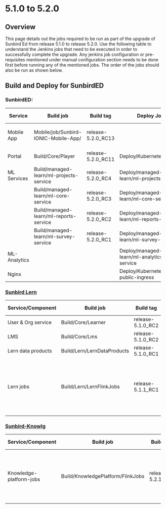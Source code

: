 # 5.1.0 to 5.2.0

## Overview <a href="#user-content-overview" id="user-content-overview"></a>



This page details out the jobs required to be run as part of the upgrade of Sunbird Ed from release 5.1.0 to release 5.2.0. Use the following table to understand the Jenkins jobs that need to be executed in order to successfully complete the upgrade. Any jenkins job configuration or pre-requisites mentioned under manual configuration section needs to be done first before running any of the mentioned jobs. The order of the jobs should also be run as shown below.



## **Build and Deploy for SunbirdED**

### **SunbirdED:**

| Service      | Build job                                        | Build tag           | Deploy Job                                | Deploy tag    | Comments |
| ------------ | ------------------------------------------------ | ------------------- | ----------------------------------------- | ------------- | -------- |
| Mobile App   | <p>Mobile/job/Sunbird-IONIC-Mobile-App/ <br></p> | release-5.2.0\_RC13 |                                           |               |          |
| Portal       | <p>Build/Core/Player<br></p>                     | release-5.2.0\_RC11 | Deploy/Kubernetes/Player                  | release-5.2.0 |          |
| ML Services  | Build/managed-learn/ml-projects-service          | release-5.2.0\_RC4  | Deploy/managed-learn/ml-projects-service  | release-5.2.0 |          |
|              | Build/managed-learn/ml-core-service              | release-5.2.0\_RC3  | Deploy/managed-learn/ml-core-service      | release-5.2.0 |          |
|              | Build/managed-learn/ml-reports-service           | release-5.2.0\_RC2  | Deploy/managed-learn/ml-reports-service   | release-5.2.0 |          |
|              | Build/managed-learn/ml-survey-service            | release-5.2.0\_RC1  | Deploy/managed-learn/ml-survey-service    | release-5.2.0 |          |
| ML-Analytics |                                                  |                     | Deploy/managed-learn/ml-analytics-service | release-5.2.0 |          |
| Nginx        |                                                  |                     | Deploy/Kubernetes/nginx-public-ingress    | release-5.2.0 |          |

### [Sunbird Lern](https://lern.sunbird.org/use/release-notes/release-v-5.1.0)

| Service/Component  | Build job                   | Build tag          | Deploy Job                   | Deploy tag         | Comments                                                                      |
| ------------------ | --------------------------- | ------------------ | ---------------------------- | ------------------ | ----------------------------------------------------------------------------- |
| User & Org service | Build/Core/Learner          | release-5.1.0\_RC2 | Deploy/Kubernetes/Learner    | release-5.2.0      |                                                                               |
| LMS                | Build/Core/Lms              | release-5.1.0\_RC2 | Deploy/Kubernetes/Lms        | release-5.2.0      |                                                                               |
| Lern data products | Build/Lern/LernDataProducts | release-5.1.0\_RC1 | Deploy/Lern/LernDataProducts | release-5.1.0\_RC1 |                                                                               |
| Lern jobs          | Build/Lern/LernFlinkJobs    | release-5.1.1\_RC1 | Deploy/Lern/LernFlinkJobs    | release-5.1.1\_RC1 | relational-cache-updater, activity-aggregate-updater jobs need to be deployed |

### [**Sunbird-Knowlg**](https://knowlg.sunbird.org/use/release-notes/release-5.2.0-ongoing)

| Service/Component       | Build job                         | Build tag          | Deploy Job                         | Deploy tag         | Comments                                                                               |
| ----------------------- | --------------------------------- | ------------------ | ---------------------------------- | ------------------ | -------------------------------------------------------------------------------------- |
| Knowledge-platform-jobs | Build/KnowledgePlatform/FlinkJobs | release-5.2.1\_RC1 | Deploy/KnowledgePlatform/FlinkJobs | release-5.2.1\_RC1 | <p></p><p>Jobs to be deploy:</p><ol><li>csp-migrator</li><li>content-publish</li></ol> |









